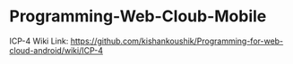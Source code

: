 # Programming-Web-Cloub-Mobile
ICP-4 Wiki Link: https://github.com/kishankoushik/Programming-for-web-cloud-android/wiki/ICP-4
